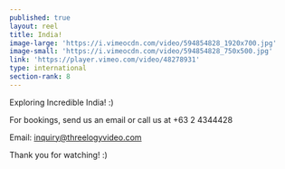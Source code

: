 ```yaml
---
published: true
layout: reel
title: India!
image-large: 'https://i.vimeocdn.com/video/594854828_1920x700.jpg'
image-small: 'https://i.vimeocdn.com/video/594854828_750x500.jpg'
link: 'https://player.vimeo.com/video/48278931'
type: international
section-rank: 8
---
```

Exploring Incredible India! :) 

For bookings, send us an email or call us at +63 2 4344428

Email: inquiry@threelogyvideo.com

Thank you for watching! :)
